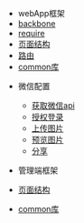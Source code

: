 - webApp框架
 - [backbone](zh-cn/base/backbone)
 - [require](zh-cn/base/require)
 - [页面结构](zh-cn/base/pages)
 - [路由](zh-cn/base/router)
 - [common库](zh-cn/base/common)
 <!-- - [存在问题](zh-cn/base/cover) -->

- 微信配置
  - [获取微信api](zh-cn/wx/getwxapi)
  - [授权登录](zh-cn/wx/login)
  - [上传图片](zh-cn/wx/upload)
  - [预览图片](zh-cn/wx/preview)
  - [分享](zh-cn/wx/share)

- 管理端框架
 - [页面结构](zh-cn/manage/pages)
 - [common库](zh-cn/manage/common)

<!-- - common库
  - [ajax](zh-cn/common/ajax)
  - [url](zh-cn/common/url)
  - [local](zh-cn/common/local)
  - [sobox](zh-cn/common/sobox)
  - [getWxApi](zh-cn/common/getwxapi)
  - [shareApp](zh-cn/common/shareApp)
  - [hideWxMenuItems](zh-cn/common/hidewxmenu)
  - [loading](zh-cn/common/loading)
  - [setPageTitle](zh-cn/common/setpagetitle)
  - [getDate](zh-cn/common/getdate) -->
